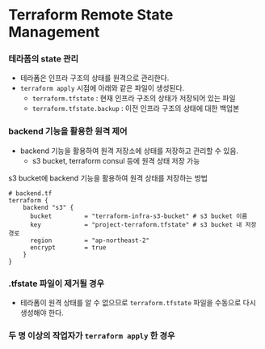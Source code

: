 Terraform Remote State Management
=====================
### 테라폼의 state 관리
* 테라폼은 인프라 구조의 상태를 원격으로 관리한다.
* `terraform apply` 시점에 아래와 같은 파일이 생성된다. 
    * `terraform.tfstate` : 현재 인프라 구조의 상태가 저장되어 있는 파일
    * `terraform.tfstate.backup` : 이전 인프라 구조의 상태에 대한 백업본

### backend 기능을 활용한 원격 제어
* backend 기능을 활용하여 원격 저장소에 상태를 저장하고 관리할 수 있음.
    * s3 bucket, terraform consul 등에 원격 상태 저장 가능

s3 bucket에 backend 기능을 활용하여 원격 상태를 저장하는 방법
```
# backend.tf
terraform {
    backend "s3" { 
      bucket         = "terraform-infra-s3-bucket" # s3 bucket 이름
      key            = "project-terraform.tfstate" # s3 bucket 내 저장 경로
      region         = "ap-northeast-2"  
      encrypt        = true
    }
}
```

### .tfstate 파일이 제거될 경우
* 테라폼이 원격 상태를 알 수 없으므로 `terraform.tfstate` 파일을 수동으로 다시 생성해야 한다.

### 두 명 이상의 작업자가 `terraform apply` 한 경우